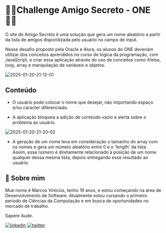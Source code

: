 # 🙋‍♂️Challenge Amigo Secreto - ONE🙋‍♀️

O site do Amigo Secreto é uma solução que gera um nome aleatório a partir da lista de amigos disponilizada pelo usuário no campo de input.

Nesse desafio proposto pela Oracle e Alura, os alunos do ONE deveriam utilizar dos conceitos aprendidos no curso de lógica da programação, com JavaScript, e criar essa aplicação através do uso de conceitos como if/else, loop, array e manipulação de variáveis e objetos.

![2025-01-20-21-12-01](https://github.com/user-attachments/assets/75ffbb3d-abf2-4b94-8fd1-1758d79205a0)



## Conteúdo

* O usuário pode colocar o nome que desejar, não importando espaço e/ou caracter diferenciado.

* A aplicação bloqueia a adição de conteúdo vazio e alerta sobre o problema ao usuário.

![2025-01-20-21-20-02](https://github.com/user-attachments/assets/c16e9189-d7cb-436b-b52d-7797508e114d)

* A geração de um nome leva em consideração o tamanho do array com os nomes e gera um número aleatório entre 0 e o 'length' da lista. Assim, esse número é diretamente relacionado à posição de um nome qualquer dessa mesma lista, depois entregando esse resultado ao usuário.

 
## 🔗 Sobre mim

Mue nome é Marcos Vinícius, tenho 19 anos, e estou começando na área de Desenvolvimento de Software. Atualmente estou cursando o primeiro período de Ciências da Computação e em busca de oportunidades no mercado de trabalho.

Sapere Aude.

[![linkedin](https://img.shields.io/badge/linkedin-0A66C2?style=for-the-badge&logo=linkedin&logoColor=white)](https://www.linkedin.com/in/marcos-vinicius-531a2a20b/)
[![twitter](https://img.shields.io/badge/twitter-1DA1F2?style=for-the-badge&logo=twitter&logoColor=white)](https://twitter.com/sujinlikes)

